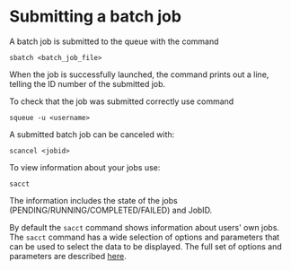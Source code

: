 # Submitting a batch job

A batch job is submitted to the queue with the command
```
sbatch <batch_job_file>
```
When the job is successfully launched, the command prints out a line, telling
the ID number of the submitted job.

To check that the job was submitted correctly use command
```
squeue -u <username>
```
A submitted batch job can be canceled with:
```
scancel <jobid>
```

To view information about your jobs use:

```
sacct
```
The information includes the state of the jobs (PENDING/RUNNING/COMPLETED/FAILED) and JobID. 


By default the `sacct` command shows information about users' own jobs. 
The `sacct` command has a wide selection of options and parameters that can be used to select the data to be displayed.
The full set of options and parameters are described [here](https://slurm.schedmd.com/sacct.html).
